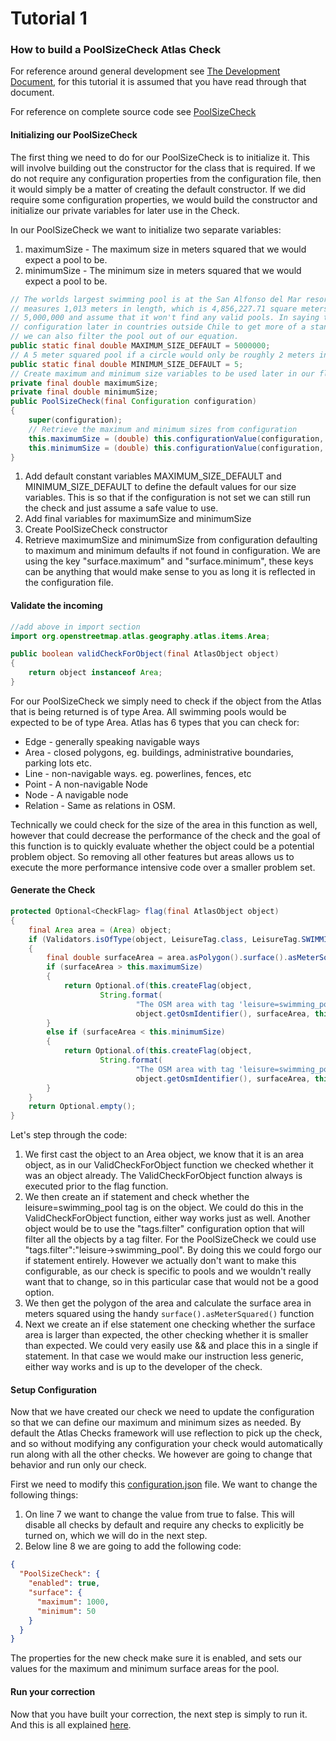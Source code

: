 # Tutorial 1
### How to build a PoolSizeCheck Atlas Check

For reference around general development see [The Development Document](../dev.md), for this tutorial it is assumed
that you have read through that document.

For reference on complete source code see [PoolSizeCheck](../../src/main/java/org/openstreetmap/altas/checks/validation/areas/PoolSizeCheck.java)
 
#### Initializing our PoolSizeCheck
The first thing we need to do for our PoolSizeCheck is to initialize it. This will involve building out the
constructor for the class that is required. If we do not require any configuration properties from the configuration
file, then it would simply be a matter of creating the default constructor. If we did require some configuration
properties, we would build the constructor and initialize our private variables for later use in the Check.

In our PoolSizeCheck we want to initialize two separate variables:
1. maximumSize - The maximum size in meters squared that we would expect a pool to be.
2. minimumSize - The minimum size in meters squared that we would expect a pool to be.

```java
// The worlds largest swimming pool is at the San Alfonso del Mar resort in Algarrobo and
// measures 1,013 meters in length, which is 4,856,227.71 square meters. So we can use a even
// 5,000,000 and assume that it won't find any valid pools. In saying that we can modify
// configuration later in countries outside Chile to get more of a standard norm, and if need be
// we can also filter the pool out of our equation.
public static final double MAXIMUM_SIZE_DEFAULT = 5000000;
// A 5 meter squared pool if a circle would only be roughly 2 meters in diameter.
public static final double MINIMUM_SIZE_DEFAULT = 5;
// Create maximum and minimum size variables to be used later in our flag function
private final double maximumSize;
private final double minimumSize;
public PoolSizeCheck(final Configuration configuration)
{
    super(configuration);
    // Retrieve the maximum and minimum sizes from configuration
    this.maximumSize = (double) this.configurationValue(configuration, "surface.maximum", MAXIMUM_SIZE_DEFAULT);
    this.minimumSize = (double) this.configurationValue(configuration, "surface.minimum", MINIMUM_SIZE_DEFAULT);
}
```

1. Add default constant variables MAXIMUM_SIZE_DEFAULT and MINIMUM_SIZE_DEFAULT to define the default values for
our size variables. This is so that if the configuration is not set we can still run the check and just assume
a safe value to use. 
2. Add final variables for maximumSize and minimumSize
3. Create PoolSizeCheck constructor
4. Retrieve maximumSize and minimumSize from configuration defaulting to maximum and minimum defaults if not 
found in configuration. We are using the key "surface.maximum" and "surface.minimum", these keys can be anything
that would make sense to you as long it is reflected in the configuration file.

#### Validate the incoming 
```java
//add above in import section
import org.openstreetmap.atlas.geography.atlas.items.Area;

public boolean validCheckForObject(final AtlasObject object)
{
    return object instanceof Area;
}
```

For our PoolSizeCheck we simply need to check if the object from the Atlas that is being returned is of type Area.
All swimming pools would be expected to be of type Area. Atlas has 6 types that you can check for:
- Edge - generally speaking navigable ways
- Area - closed polygons, eg. buildings, administrative boundaries, parking lots etc.
- Line - non-navigable ways. eg. powerlines, fences, etc
- Point - A non-navigable Node
- Node - A navigable node
- Relation - Same as relations in OSM.

Technically we could check for the size of the area in this function as well, however that could decrease the
performance of the check and the goal of this function is to quickly evaluate whether the object could be a
potential problem object. So removing all other features but areas allows us to execute the more performance 
intensive code over a smaller problem set. 

#### Generate the Check
```java
protected Optional<CheckFlag> flag(final AtlasObject object)
{
    final Area area = (Area) object;
    if (Validators.isOfType(object, LeisureTag.class, LeisureTag.SWIMMING_POOL))
    {
        final double surfaceArea = area.asPolygon().surface().asMeterSquared();
        if (surfaceArea > this.maximumSize)
        {
            return Optional.of(this.createFlag(object,
                    String.format(
                            "The OSM area with tag 'leisure=swimming_pool' and ID %s with a surface area of %.2f meters squared is greater than the expected maximum of %s meters squared.",
                            object.getOsmIdentifier(), surfaceArea, this.maximumSize)));
        }
        else if (surfaceArea < this.minimumSize)
        {
            return Optional.of(this.createFlag(object,
                    String.format(
                            "The OSM area with tag 'leisure=swimming_pool' and ID %s with a surface area of %.2f meters squared is smaller than the expected minimum of %s meters squared.",
                            object.getOsmIdentifier(), surfaceArea, this.minimumSize)));
        }
    }
    return Optional.empty();
}
```

Let's step through the code:
1. We first cast the object to an Area object, we know that it is an area object, as in our ValidCheckForObject function
we checked whether it was an object already. The ValidCheckForObject function always is executed prior to the flag function.
2. We then create an if statement and check whether the leisure=swimming_pool tag is on the object. We could 
do this in the ValidCheckForObject function, either way works just as well. Another object
would be to use the "tags.filter" configuration option that will filter all the objects by a tag filter. For the PoolSizeCheck
 we could use "tags.filter":"leisure->swimming_pool". By doing this we could forgo our if statement entirely. However
 we actually don't want to make this configurable, as our check is specific to pools and we wouldn't really want
 that to change, so in this particular case that would not be a good option.
3. We then get the polygon of the area and calculate the surface area in meters squared using the handy 
`surface().asMeterSquared()` function
4. Next we create an if else statement one checking whether the surface area is larger than expected, the
other checking whether it is smaller than expected. We could very easily use && and place this in a single 
if statement. In that case we would make our instruction less generic, either way works and is up to the 
developer of the check.

#### Setup Configuration

Now that we have created our check we need to update the configuration so that we can define our maximum
and minimum sizes as needed. By default the Atlas Checks framework will use reflection to pick up the
check, and so without modifying any configuration your check would automatically run along with all the 
other checks. We however are going to change that behavior and run only our check.

First we need to modify this [configuration.json](../../config/configuration.json) file. We want to change the following things:
1. On line 7 we want to change the value from true to false. This will disable all checks by default and require
any checks to explicitly be turned on, which we will do in the next step.
2. Below line 8 we are going to add the following code:
```json
{
  "PoolSizeCheck": {
    "enabled": true,
    "surface": {
      "maximum": 1000,
      "minimum": 50
    }
  }
}
```

The properties for the new check make sure it is enabled, and sets our values for the maximum and minimum surface areas
for the pool.

#### Run your correction

Now that you have built your correction, the next step is simply to run it. And this is all explained [here](../standalone.md).
